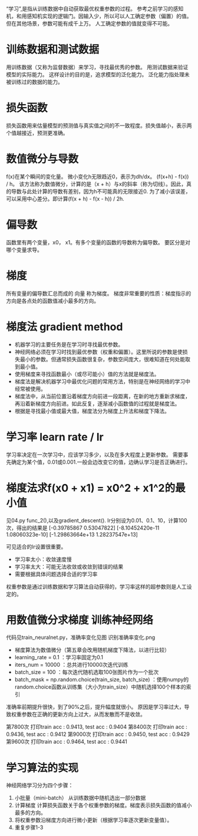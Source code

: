 “学习”,是指从训练数据中自动获取最优权重参数的过程。
参考之前学习的感知机，和用感知机实现的逻辑门。因输入少，所以可以人工确定参数（偏置）的值。但在其他场景，参数可能有成千上万。
人工确定参数的值就变得不可能。

# 训练数据和测试数据
用训练数据（又称为监督数据）来学习，寻找最优秀的参数。
用测试数据来验证模型的实际能力。
这样设计的目的是，追求模型的泛化能力。
泛化能力指处理未被训练过的数据的能力。

# 损失函数
损失函数用来估量模型的预测值与真实值之间的不一致程度。损失值越小，表示两个值越接近，预测更准确。

# 数值微分与导数
f(x)在某个瞬间的变化量。
微小变化h无限趋近0，表示为dh/dx。 (f(x+h) - f(x)) / h。
该方法称为数值微分，计算的是（x + h）与x的斜率（称为切线）。因此，真的导数与此处计算的导数有差别，因为h不可能真的无限接近0.
为了减小该误差，可以采用中心差分。即计算(f(x + h) - f(x - h)) / 2h.

# 偏导数
函数里有两个变量，x0， x1。有多个变量的函数的导数称为偏导数。
要区分是对哪个变量求导。

# 梯度
所有变量的偏导数汇总而成的 向量 称为梯度。
梯度非常重要的性质：梯度指示的方向是各点处的函数值减小最多的方向。

# 梯度法 gradient method
* 机器学习的主要任务是在学习时寻找最优参数。
* 神经网络必须在学习时找到最优参数（权重和偏置）。这里所说的参数是使损失最小的参数。但通常损失函数很复杂，参数空间庞大，很难知道在何处能取到最小值。
* 使用梯度来寻找函数最小（或尽可能小）值的方法就是梯度法。
* 梯度法是解决机器学习中最优化问题的常用方法，特别是在神经网络的学习中经常被使用。
* 梯度法中，从当前位置沿着梯度方向前进一段距离，在新的地方重新求梯度，再沿着新梯度方向前进。如此反复，逐渐减小函数值的过程就是梯度法。
* 根据是寻找最小值或最大值，梯度法分为梯度上升法和梯度下降法。

# 学习率 learn rate / lr
学习率决定在一次学习中，应该学习多少，以及在多大程度上更新参数。
需要事先确定为某个值，0.01或0.001.一般会边改变它的值，边确认学习是否正确进行。

# 梯度法求f(x0 + x1) = x0^2 + x1^2的最小值
见04.py func_2(),以及gradient_descent().
lr分别设为0.01、0.1、10，计算100次，得出的结果是
[-0.39785867  0.53047822]
[-8.10452420e-11  1.08060323e-10]
[-1.29863664e+13  1.28237547e+13]

可见适合的lr设置很重要。
- 学习率太小：收敛速度慢
- 学习率太大：可能无法收敛或收敛到错误的结果
- 需要根据具体问题选择合适的学习率

权重参数是通过训练数据和学习算法自动获得的，学习率这样的超参数则是人工设定的。

# 用数值微分求梯度 训练神经网络
代码见train_neuralnet.py，准确率变化见图 识别准确率变化.png
- 梯度算法为数值微分（第五章会改用随机梯度下降法，以进行比较）
- learning_rate = 0.1 ：学习率固定为0.1
- iters_num = 10000 ：总共进行10000次迭代训练
- batch_size = 100 ：每次迭代随机选取100张图片作为一个批次
- batch_mask = np.random.choice(train_size, batch_size) ：使用numpy的random.choice函数从训练集（大小为train_size）中随机选择100个样本的索引

准确率前期提升很快，到了90%之后，提升幅度就很小。
原因是学习率过大，导致权重参数在正确的更新方向上过大，从而发散而不是收敛。

第7800次 打印train acc : 0.9413, test acc : 0.9404
第8400次 打印train acc : 0.9436, test acc : 0.9412
第9000次 打印train acc : 0.9450, test acc : 0.9429
第9600次 打印train acc : 0.9464, test acc : 0.9441


# 学习算法的实现
神经网络学习分为四个步骤：
1. 小批量（mini-batch） 从训练数据中随机选出一部分数据
2. 计算梯度 计算损失函数关于各个权重参数的梯度。梯度表示损失函数的值减小最多的方向。
3. 将权重参数沿梯度方向进行微小更新（根据学习率逐次更新变量值）。
4. 重复步骤1-3